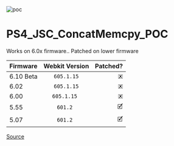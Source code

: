 ![poc](https://i.postimg.cc/jq8Nh93h/20181210114049.png)

# PS4_JSC_ConcatMemcpy_POC

Works on 6.0x firmware.. Patched on lower firmware

|Firmware | Webkit Version | Patched? |
| :--- | :---: | ---: |
| 6.10 Beta | `605.1.15` | 🗷 |
| 6.02 | `605.1.15` | 🗷 |
| 6.00 | `605.1.15 ` | 🗷 |
| 5.55 | `601.2 ` | 🗹 |
| 5.07 | `601.2 ` | 🗹 |

[Source](https://raw.githubusercontent.com/externalist/exploit_playground/master/jsc_ConcatMemcpy_infoleak/ileak.html)
